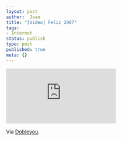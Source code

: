 ```yaml
---
layout: post
author:  Joan
title: "[Video] Feliz 2007"
tags:
- Internet
status: publish
type: post
published: true
meta: {}
---
```

<iframe src="http://www.youtube.com/embed/xUin06U0EPg" frameborder="0"></iframe>

Via <a href="http://www.dobleyou.com">Dobleyou</a>.
